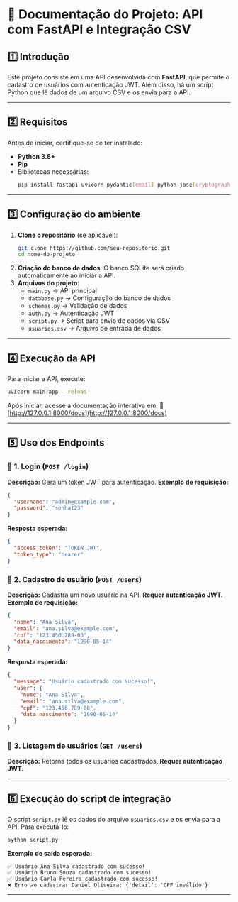 # 📌 Documentação do Projeto: API com FastAPI e Integração CSV

## 1️⃣ Introdução
Este projeto consiste em uma API desenvolvida com **FastAPI**, que permite o cadastro de usuários com autenticação JWT. Além disso, há um script Python que lê dados de um arquivo CSV e os envia para a API.

---
## 2️⃣ Requisitos
Antes de iniciar, certifique-se de ter instalado:
- **Python 3.8+**
- **Pip**
- Bibliotecas necessárias:
  ```bash
  pip install fastapi uvicorn pydantic[email] python-jose[cryptography] passlib[bcrypt] sqlalchemy requests
  ```

---
## 3️⃣ Configuração do ambiente
1. **Clone o repositório** (se aplicável):
   ```bash
   git clone https://github.com/seu-repositorio.git
   cd nome-do-projeto
   ```
2. **Criação do banco de dados**: O banco SQLite será criado automaticamente ao iniciar a API.
3. **Arquivos do projeto**:
   - `main.py` → API principal
   - `database.py` → Configuração do banco de dados
   - `schemas.py` → Validação de dados
   - `auth.py` → Autenticação JWT
   - `script.py` → Script para envio de dados via CSV
   - `usuarios.csv` → Arquivo de entrada de dados

---
## 4️⃣ Execução da API
Para iniciar a API, execute:
```bash
uvicorn main:app --reload
```
Após iniciar, acesse a documentação interativa em:
🔗 [http://127.0.0.1:8000/docs](http://127.0.0.1:8000/docs)

---
## 5️⃣ Uso dos Endpoints
### 🔹 **1. Login (`POST /login`)**
**Descrição:** Gera um token JWT para autenticação.
**Exemplo de requisição:**
```json
{
  "username": "admin@example.com",
  "password": "senha123"
}
```
**Resposta esperada:**
```json
{
  "access_token": "TOKEN_JWT",
  "token_type": "bearer"
}
```

### 🔹 **2. Cadastro de usuário (`POST /users`)**
**Descrição:** Cadastra um novo usuário na API.
**Requer autenticação JWT.**
**Exemplo de requisição:**
```json
{
  "nome": "Ana Silva",
  "email": "ana.silva@example.com",
  "cpf": "123.456.789-00",
  "data_nascimento": "1990-05-14"
}
```
**Resposta esperada:**
```json
{
  "message": "Usuário cadastrado com sucesso!",
  "user": {
    "nome": "Ana Silva",
    "email": "ana.silva@example.com",
    "cpf": "123.456.789-00",
    "data_nascimento": "1990-05-14"
  }
}
```

### 🔹 **3. Listagem de usuários (`GET /users`)**
**Descrição:** Retorna todos os usuários cadastrados.
**Requer autenticação JWT.**

---
## 6️⃣ Execução do script de integração
O script `script.py` lê os dados do arquivo `usuarios.csv` e os envia para a API. Para executá-lo:
```bash
python script.py
```

**Exemplo de saída esperada:**
```
✅ Usuário Ana Silva cadastrado com sucesso!
✅ Usuário Bruno Souza cadastrado com sucesso!
✅ Usuário Carla Pereira cadastrado com sucesso!
❌ Erro ao cadastrar Daniel Oliveira: {'detail': 'CPF inválido'}
```

---

